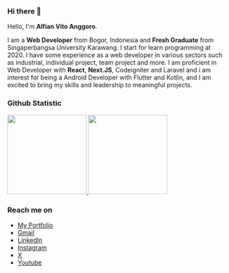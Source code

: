 ### Hi there 👋

Hello, I'm **Alfian Vito Anggoro**.

I am a **Web Developer** from Bogor, Indonesia and **Fresh Graduate** from Singaperbangsa University Karawang. I start for learn programming at 2020. I have some experience as a web developer in various sectors such as industrial, individual project, team project and more. I am proficient in Web Developer with **React**, **Next.JS**, Codeigniter and Laravel and i am interest for being a Android Developer with Flutter and Kotlin, and I am excited to bring my skills and leadership to meaningful projects.

### Github Statistic

<p align="left">
<a href="https://github.com/alfianvitoanggoro">
  <img height="180em" src="https://github-readme-stats-eight-theta.vercel.app/api?username=alfianvitoanggoro&show_icons=true&theme=algolia&include_all_commits=true&count_private=true"/>
  <img height="180em" src="https://github-readme-stats-eight-theta.vercel.app/api/top-langs/?username=alfianvitoanggoro&layout=compact&langs_count=8&theme=algolia"/>
</a>
</p>

### Reach me on

- <a href="https://alfianvitoanggoro.site" target="_blank">My Portfolio</a>
- <a href="https://mail.google.com/mail/u/0/?view=cm&tf=1&fs=1&to=alfianvitoanggoro@gmail.com" target="_blank">Gmail</a>
- <a href="https://linkedin.com/in/alfianvitoanggoro/" target="_blank">LinkedIn</a>
- <a href="https://instagram.com/atokemen_" target="_blank">Instagram</a>
- <a href="https://twitter.com/Atokemen_" target="_blank">X</a>
- <a href="https://youtube.com/@alfianvito" target="_blank">Youtube</a>
